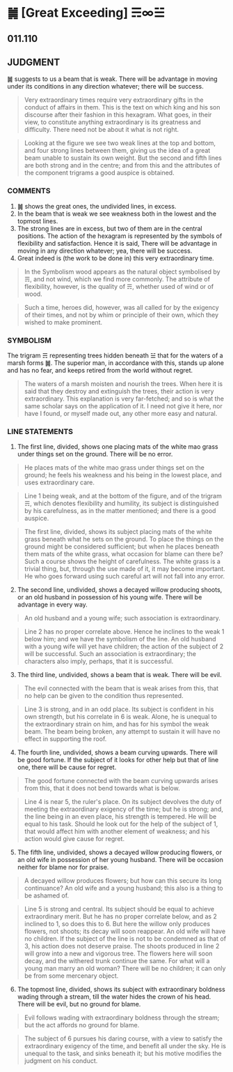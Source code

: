# ䷛ [Great Exceeding] ☴∞☱

## 011.110

## JUDGMENT

䷛ suggests to us a beam that is weak. There will be advantage in moving under its conditions in any direction whatever; there will be success.

> Very extraordinary times require very extraordinary gifts in the conduct of affairs in them. This is the text on which king and his son discourse after their fashion in this hexagram. What goes, in their view, to constitute anything extraordinary is its greatness and difficulty. There need not be about it what is not right.

> Looking at the figure we see two weak lines at the top and bottom, and four strong lines between them, giving us the idea of a great beam unable to sustain its own weight. But the second and fifth lines are both strong and in the centre; and from this and the attributes of the component trigrams a good auspice is obtained.

### COMMENTS

1. ䷛ shows the great ones, the undivided lines, in excess.
2. In the beam that is weak we see weakness both in the lowest and the topmost lines.
3. The strong lines are in excess, but two of them are in the central positions. The action of the hexagram is represented by the symbols of flexibility and satisfaction. Hence it is said, There will be advantage in moving in any direction whatever; yea, there will be success.
4. Great indeed is (the work to be done in) this very extraordinary time.

> In the Symbolism wood appears as the natural object symbolised by ☴, and not wind, which we find more commonly. The attribute of flexibility, however, is the quality of ☴, whether used of wind or of wood.

> Such a time, heroes did, however, was all called for by the exigency of their times, and not by whim or principle of their own, which they wished to make prominent.

### SYMBOLISM

The trigram ☴ representing trees hidden beneath ☱ that for the waters of a marsh forms ䷛. The superior man, in accordance with this, stands up alone and has no fear, and keeps retired from the world without regret.

> The waters of a marsh moisten and nourish the trees. When here it is said that they destroy and extinguish the trees, their action is very extraordinary. This explanation is very far-fetched; and so is what the same scholar says on the application of it. I need not give it here, nor have I found, or myself made out, any other more easy and natural.

### LINE STATEMENTS

1. The first line, divided, shows one placing mats of the white mao grass under things set on the ground. There will be no error.

> He places mats of the white mao grass under things set on the ground; he feels his weakness and his being in the lowest place, and uses extraordinary care.

> Line 1 being weak, and at the bottom of the figure, and of the trigram ☴, which denotes flexibility and humility, its subject is distinguished by his carefulness, as in the matter mentioned; and there is a good auspice.

> The first line, divided, shows its subject placing mats of the white grass beneath what he sets on the ground. To place the things on the ground might be considered sufficient; but when he places beneath them mats of the white grass, what occasion for blame can there be? Such a course shows the height of carefulness. The white grass is a trivial thing, but, through the use made of it, it may become important. He who goes forward using such careful art will not fall into any error.

2. The second line, undivided, shows a decayed willow producing shoots, or an old husband in possession of his young wife. There will be advantage in every way.

> An old husband and a young wife; such association is extraordinary.

> Line 2 has no proper correlate above. Hence he inclines to the weak 1 below him; and we have the symbolism of the line. An old husband with a young wife will yet have children; the action of the subject of 2 will be successful. Such an association is extraordinary; the characters also imply, perhaps, that it is successful.

3. The third line, undivided, shows a beam that is weak. There will be evil.

> The evil connected with the beam that is weak arises from this, that no help can be given to the condition thus represented.

> Line 3 is strong, and in an odd place. Its subject is confident in his own strength, but his correlate in 6 is weak. Alone, he is unequal to the extraordinary strain on him, and has for his symbol the weak beam. The beam being broken, any attempt to sustain it will have no effect in supporting the roof.

4. The fourth line, undivided, shows a beam curving upwards. There will be good fortune. If the subject of it looks for other help but that of line one, there will be cause for regret.

> The good fortune connected with the beam curving upwards arises from this, that it does not bend towards what is below.

> Line 4 is near 5, the ruler's place. On its subject devolves the duty of meeting the extraordinary exigency of the time; but he is strong; and, the line being in an even place, his strength is tempered. He will be equal to his task. Should he look out for the help of the subject of 1, that would affect him with another element of weakness; and his action would give cause for regret.

5. The fifth line, undivided, shows a decayed willow producing flowers, or an old wife in possession of her young husband. There will be occasion neither for blame nor for praise.

> A decayed willow produces flowers; but how can this secure its long continuance? An old wife and a young husband; this also is a thing to be ashamed of.

> Line 5 is strong and central. Its subject should be equal to achieve extraordinary merit. But he has no proper correlate below, and as 2 inclined to 1, so does this to 6. But here the willow only produces flowers, not shoots; its decay will soon reappear. An old wife will have no children. If the subject of the line is not to be condemned as that of 3, his action does not deserve praise. The shoots produced in line 2 will grow into a new and vigorous tree. The flowers here will soon decay, and the withered trunk continue the same. For what will a young man marry an old woman? There will be no children; it can only be from some mercenary object.

6. The topmost line, divided, shows its subject with extraordinary boldness wading through a stream, till the water hides the crown of his head. There will be evil, but no ground for blame.

> Evil follows wading with extraordinary boldness through the stream; but the act affords no ground for blame.

> The subject of 6 pursues his daring course, with a view to satisfy the extraordinary exigency of the time, and benefit all under the sky. He is unequal to the task, and sinks beneath it; but his motive modifies the judgment on his conduct.
